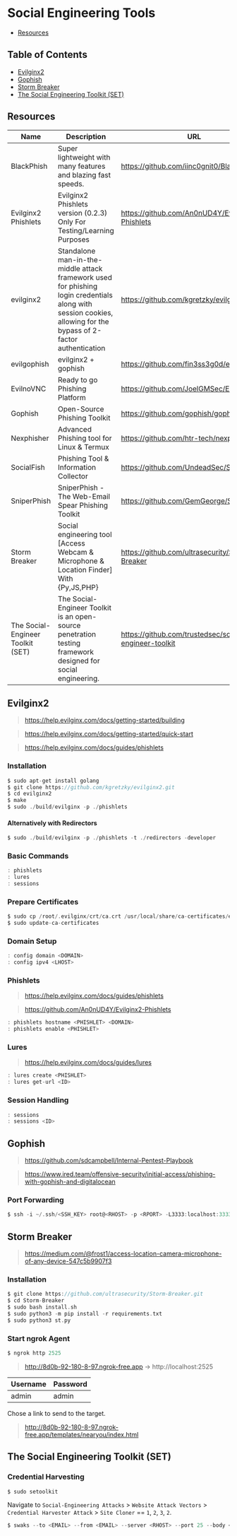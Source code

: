 # Social Engineering Tools

- [Resources](https://github.com/0xsyr0/Awesome-Cybersecurity-Handbooks/blob/main/handbooks/13_social_engineering_tools.md#Resources)

## Table of Contents

- [Evilginx2](https://github.com/0xsyr0/Awesome-Cybersecurity-Handbooks/blob/main/handbooks/13_social_engineering_tools.md#Evilginx2)
- [Gophish](https://github.com/0xsyr0/Awesome-Cybersecurity-Handbooks/blob/main/handbooks/13_social_engineering_tools.md#Gophish)
- [Storm Breaker](https://github.com/0xsyr0/Awesome-Cybersecurity-Handbooks/blob/main/handbooks/13_social_engineering_tools.md#Storm-Breaker)
- [The Social Engineering Toolkit (SET)](https://github.com/0xsyr0/Awesome-Cybersecurity-Handbooks/blob/main/handbooks/13_social_engineering_tools.md#The-Social-Engineering-Toolkit-SET)

## Resources

| Name | Description | URL |
| --- | --- | --- |
| BlackPhish | Super lightweight with many features and blazing fast speeds. | https://github.com/iinc0gnit0/BlackPhish |
| Evilginx2 Phishlets | Evilginx2 Phishlets version (0.2.3) Only For Testing/Learning Purposes | https://github.com/An0nUD4Y/Evilginx2-Phishlets |
| evilginx2 | Standalone man-in-the-middle attack framework used for phishing login credentials along with session cookies, allowing for the bypass of 2-factor authentication | https://github.com/kgretzky/evilginx2 |
| evilgophish | evilginx2 + gophish | https://github.com/fin3ss3g0d/evilgophish |
| EvilnoVNC | Ready to go Phishing Platform | https://github.com/JoelGMSec/EvilnoVNC |
| Gophish | Open-Source Phishing Toolkit | https://github.com/gophish/gophish |
| Nexphisher | Advanced Phishing tool for Linux & Termux | https://github.com/htr-tech/nexphisher |
| SocialFish | Phishing Tool & Information Collector  | https://github.com/UndeadSec/SocialFish |
| SniperPhish | SniperPhish - The Web-Email Spear Phishing Toolkit | https://github.com/GemGeorge/SniperPhish |
| Storm Breaker | Social engineering tool [Access Webcam & Microphone & Location Finder] With {Py,JS,PHP} | https://github.com/ultrasecurity/Storm-Breaker |
| The Social-Engineer Toolkit (SET) | The Social-Engineer Toolkit is an open-source penetration testing framework designed for social engineering. | https://github.com/trustedsec/social-engineer-toolkit |

## Evilginx2

> https://help.evilginx.com/docs/getting-started/building

> https://help.evilginx.com/docs/getting-started/quick-start

> https://help.evilginx.com/docs/guides/phishlets

### Installation

```c
$ sudo apt-get install golang
$ git clone https://github.com/kgretzky/evilginx2.git
$ cd evilginx2
$ make
$ sudo ./build/evilginx -p ./phishlets
```

#### Alternatively with Redirectors

```c
$ sudo ./build/evilginx -p ./phishlets -t ./redirectors -developer
```

### Basic Commands

```c
: phishlets
: lures
: sessions
```

### Prepare Certificates

```c
$ sudo cp /root/.evilginx/crt/ca.crt /usr/local/share/ca-certificates/evilginx.crt
$ sudo update-ca-certificates
```

### Domain Setup

```c
: config domain <DOMAIN>
: config ipv4 <LHOST>
```

### Phishlets

> https://help.evilginx.com/docs/guides/phishlets

> https://github.com/An0nUD4Y/Evilginx2-Phishlets

```c
: phishlets hostname <PHISHLET> <DOMAIN>
: phishlets enable <PHISHLET>
```

### Lures

> https://help.evilginx.com/docs/guides/lures

```c
: lures create <PHISHLET>
: lures get-url <ID>
```

### Session Handling

```c
: sessions
: sessions <ID>
```

## Gophish

> https://github.com/sdcampbell/Internal-Pentest-Playbook

> https://www.ired.team/offensive-security/initial-access/phishing-with-gophish-and-digitalocean

### Port Forwarding

```c
$ ssh -i ~/.ssh/<SSH_KEY> root@<RHOST> -p <RPORT> -L3333:localhost:3333 -N -f
```

## Storm Breaker

> https://medium.com/@frost1/access-location-camera-microphone-of-any-device-547c5b9907f3

### Installation

```c
$ git clone https://github.com/ultrasecurity/Storm-Breaker.git
$ cd Storm-Breaker
$ sudo bash install.sh
$ sudo python3 -m pip install -r requirements.txt
$ sudo python3 st.py
```

### Start ngrok Agent

```c
$ ngrok http 2525
```

> http://8d0b-92-180-8-97.ngrok-free.app -> http://localhost:2525

| Username | Password |
| --- | --- |
| admin | admin |

Chose a link to send to the target.

> http://8d0b-92-180-8-97.ngrok-free.app/templates/nearyou/index.html

## The Social Engineering Toolkit (SET)

### Credential Harvesting

```c
$ sudo setoolkit
```

Navigate to `Social-Engineering Attacks` > `Website Attack Vectors` > `Credential Harvester Attack` > `Site Cloner` == `1`, `2`, `3`, `2`.

```c
$ swaks --to <EMAIL> --from <EMAIL> --server <RHOST> --port 25 --body <FILE>.txt
```
